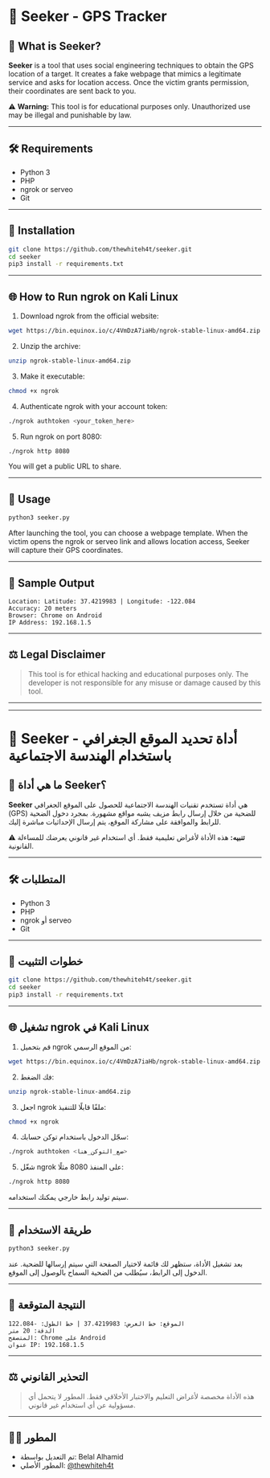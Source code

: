 # 📍 Seeker - GPS Tracker

## 📌 What is Seeker?

**Seeker** is a tool that uses social engineering techniques to obtain the GPS location of a target. It creates a fake webpage that mimics a legitimate service and asks for location access. Once the victim grants permission, their coordinates are sent back to you.

⚠️ **Warning:** This tool is for educational purposes only. Unauthorized use may be illegal and punishable by law.

---

## 🛠️ Requirements

- Python 3
- PHP
- ngrok or serveo
- Git

---

## 🔧 Installation

```bash
git clone https://github.com/thewhiteh4t/seeker.git
cd seeker
pip3 install -r requirements.txt
```

---

## 🌐 How to Run ngrok on Kali Linux

1. Download ngrok from the official website:
```bash
wget https://bin.equinox.io/c/4VmDzA7iaHb/ngrok-stable-linux-amd64.zip
```

2. Unzip the archive:
```bash
unzip ngrok-stable-linux-amd64.zip
```

3. Make it executable:
```bash
chmod +x ngrok
```

4. Authenticate ngrok with your account token:
```bash
./ngrok authtoken <your_token_here>
```

5. Run ngrok on port 8080:
```bash
./ngrok http 8080
```

You will get a public URL to share.

---

## 🚀 Usage

```bash
python3 seeker.py
```

After launching the tool, you can choose a webpage template. When the victim opens the ngrok or serveo link and allows location access, Seeker will capture their GPS coordinates.

---

## 📍 Sample Output

```
Location: Latitude: 37.4219983 | Longitude: -122.084
Accuracy: 20 meters
Browser: Chrome on Android
IP Address: 192.168.1.5
```

---

## ⚖️ Legal Disclaimer

> This tool is for ethical hacking and educational purposes only. The developer is not responsible for any misuse or damage caused by this tool.

---



-----------------------------------------------------------------------------------------------------------------------------------------------------------------------------------------

# 📍 Seeker - أداة تحديد الموقع الجغرافي باستخدام الهندسة الاجتماعية

## 📌 ما هي أداة Seeker؟

**Seeker** هي أداة تستخدم تقنيات الهندسة الاجتماعية للحصول على الموقع الجغرافي (GPS) للضحية من خلال إرسال رابط مزيف يشبه مواقع مشهورة. بمجرد دخول الضحية للرابط والموافقة على مشاركة الموقع، يتم إرسال الإحداثيات مباشرة إليك.

⚠️ **تنبيه:** هذه الأداة لأغراض تعليمية فقط. أي استخدام غير قانوني يعرضك للمساءلة القانونية.

---

## 🛠️ المتطلبات

- Python 3
- PHP
- ngrok أو serveo
- Git

---

## 🔧 خطوات التثبيت

```bash
git clone https://github.com/thewhiteh4t/seeker.git
cd seeker
pip3 install -r requirements.txt
```

---

## 🌐 تشغيل ngrok في Kali Linux

1. قم بتحميل ngrok من الموقع الرسمي:
```bash
wget https://bin.equinox.io/c/4VmDzA7iaHb/ngrok-stable-linux-amd64.zip
```

2. فك الضغط:
```bash
unzip ngrok-stable-linux-amd64.zip
```

3. اجعل ngrok ملفًا قابلًا للتنفيذ:
```bash
chmod +x ngrok
```

4. سجّل الدخول باستخدام توكن حسابك:
```bash
./ngrok authtoken <ضع_التوكن_هنا>
```

5. شغّل ngrok على المنفذ 8080 مثلًا:
```bash
./ngrok http 8080
```

سيتم توليد رابط خارجي يمكنك استخدامه.

---

## 🚀 طريقة الاستخدام

```bash
python3 seeker.py
```

بعد تشغيل الأداة، ستظهر لك قائمة لاختيار الصفحة التي سيتم إرسالها للضحية. عند الدخول إلى الرابط، سيُطلب من الضحية السماح بالوصول إلى الموقع.

---

## 📍 النتيجة المتوقعة

```
الموقع: خط العرض: 37.4219983 | خط الطول: -122.084
الدقة: 20 متر
المتصفح: Chrome على Android
عنوان IP: 192.168.1.5
```

---

## ⚖️ التحذير القانوني

> هذه الأداة مخصصة لأغراض التعليم والاختبار الأخلاقي فقط. المطور لا يتحمل أي مسؤولية عن أي استخدام غير قانوني.

---

## 👨‍💻 المطور

- تم التعديل بواسطة: Belal Alhamid
- المطور الأصلي: [@thewhiteh4t](https://github.com/thewhiteh4t)
